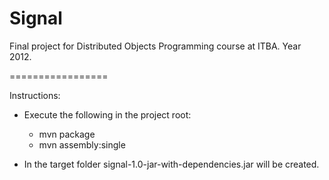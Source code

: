 Signal
=========

Final project for Distributed Objects Programming course at ITBA. Year 2012.

=================

Instructions:

- Execute the following in the project root:
	- mvn package
	- mvn assembly:single
	
- In the target folder signal-1.0-jar-with-dependencies.jar will be created.
